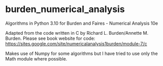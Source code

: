 # burden_numerical_analysis
Algorithms in Python 3.10 for Burden and Faires - Numerical Analysis 10e

Adapted from the code written in C by Richard L. Burden/Annette M. Burden.
Please see book website for code: https://sites.google.com/site/numericalanalysis1burden/module-7/c

Makes use of Numpy for some algorithms but I have tried to use only the Math module where possible.
